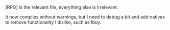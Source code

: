 [RPG] is the relevant file, everything else is irrelevant.

It now compiles without warnings, but I need to debug a bit and add natives to remove functionality I dislike, such as !buy.
